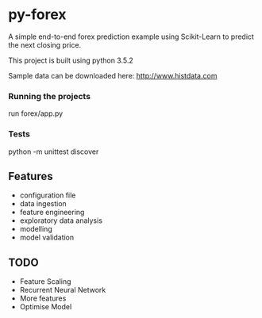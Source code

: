 # py-forex
A simple end-to-end forex prediction example using Scikit-Learn to predict the next closing price.

This project is built using python 3.5.2

Sample data can be downloaded here: http://www.histdata.com

### Running the projects
run forex/app.py

### Tests
python -m unittest discover

## Features
* configuration file
* data ingestion
* feature engineering
* exploratory data analysis
* modelling
* model validation

## TODO
* Feature Scaling
* Recurrent Neural Network
* More features
* Optimise Model